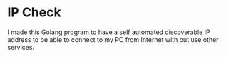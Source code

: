 # IP Check

I made this Golang program to have a self automated discoverable IP address to be able to connect to my PC from Internet with out use other services.